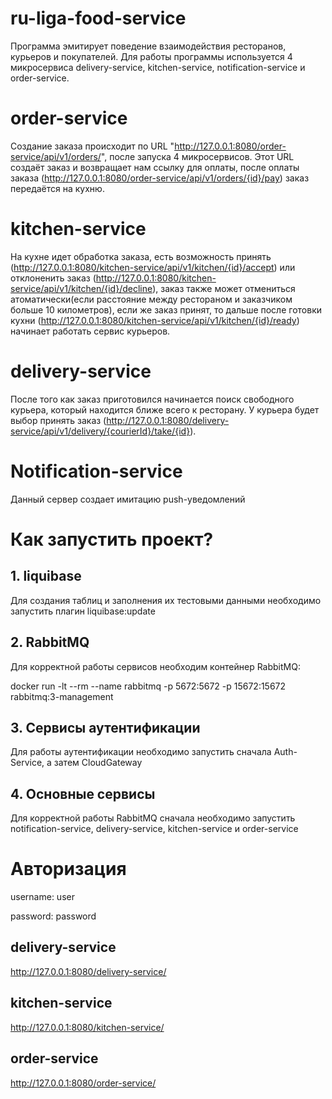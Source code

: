 # ru-liga-food-service
Программа эмитирует поведение взаимодействия ресторанов, курьеров и покупателей. Для работы программы используется 4 микросервиса delivery-service, kitchen-service, notification-service и order-service.
# order-service
Создание заказа происходит по URL "http://127.0.0.1:8080/order-service/api/v1/orders/", после запуска 4 микросервисов. Этот URL создаёт заказ и возвращает нам ссылку для оплаты, после оплаты заказа (http://127.0.0.1:8080/order-service/api/v1/orders/{id}/pay) заказ передаётся на кухню.
# kitchen-service
На кухне идет обработка заказа, есть возможность принять (http://127.0.0.1:8080/kitchen-service/api/v1/kitchen/{id}/accept) или отклоненить заказ (http://127.0.0.1:8080/kitchen-service/api/v1/kitchen/{id}/decline), заказ также может отмениться атоматически(если расстояние между рестораном и заказчиком больше 10 километров), если же заказ принят, то дальше после готовки кухни (http://127.0.0.1:8080/kitchen-service/api/v1/kitchen/{id}/ready) начинает работать сервис курьеров.
# delivery-service
После того как заказ приготовился начинается поиск свободного курьера, который находится ближе всего к ресторану. У курьера будет выбор принять заказ (http://127.0.0.1:8080/delivery-service/api/v1/delivery/{courierId}/take/{id}). 
# Notification-service
Данный сервер создает имитацию push-уведомлений

# Как запустить проект?

## 1. liquibase

Для создания таблиц и заполнения их тестовыми данными необходимо запустить плагин liquibase:update
## 2. RabbitMQ

Для корректной работы сервисов необходим контейнер RabbitMQ:

docker run -lt --rm --name rabbitmq -p 5672:5672 -p 15672:15672 rabbitmq:3-management
## 3. Сервисы аутентификации

Для работы аутентификации необходимо запустить сначала Auth-Service, а затем CloudGateway
## 4. Основные сервисы

Для корректной работы RabbitMQ сначала необходимо запустить notification-service, delivery-service, kitchen-service и order-service

# Авторизация

username: user

password: password

## delivery-service

http://127.0.0.1:8080/delivery-service/
## kitchen-service

http://127.0.0.1:8080/kitchen-service/
## order-service

http://127.0.0.1:8080/order-service/
